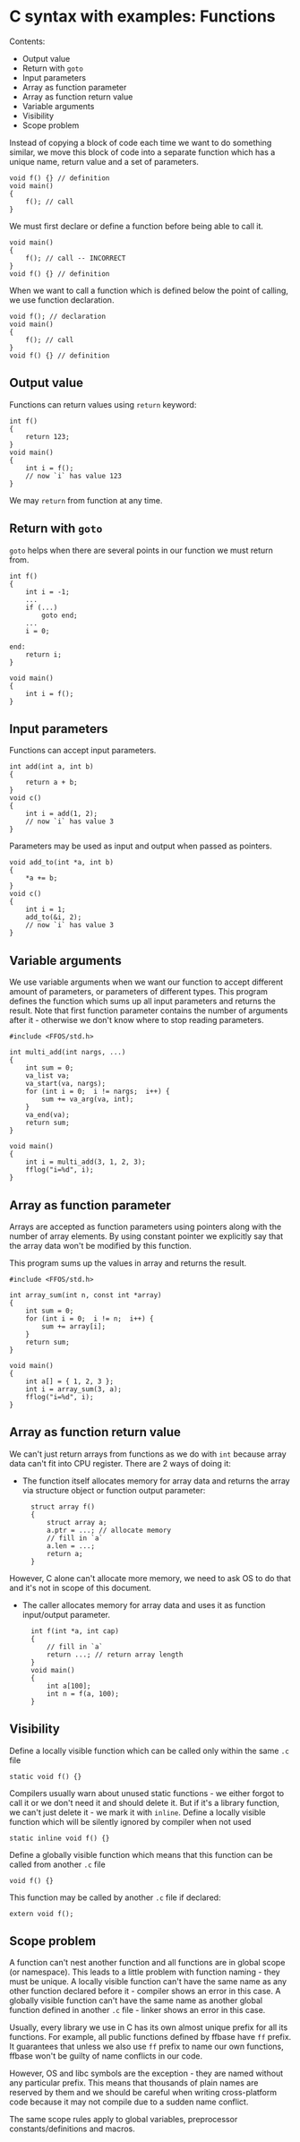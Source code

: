 # C syntax with examples: Functions

Contents:

* Output value
* Return with `goto`
* Input parameters
* Array as function parameter
* Array as function return value
* Variable arguments
* Visibility
* Scope problem

Instead of copying a block of code each time we want to do something similar, we move this block of code into a separate function which has a unique name, return value and a set of parameters.

	void f() {} // definition
	void main()
	{
		f(); // call
	}

We must first declare or define a function before being able to call it.

	void main()
	{
		f(); // call -- INCORRECT
	}
	void f() {} // definition

When we want to call a function which is defined below the point of calling, we use function declaration.

	void f(); // declaration
	void main()
	{
		f(); // call
	}
	void f() {} // definition


## Output value

Functions can return values using `return` keyword:

	int f()
	{
		return 123;
	}
	void main()
	{
		int i = f();
		// now `i` has value 123
	}

We may `return` from function at any time.


## Return with `goto`

`goto` helps when there are several points in our function we must return from.

	int f()
	{
		int i = -1;
		...
		if (...)
			goto end;
		...
		i = 0;

	end:
		return i;
	}

	void main()
	{
		int i = f();
	}


## Input parameters

Functions can accept input parameters.

	int add(int a, int b)
	{
		return a + b;
	}
	void c()
	{
		int i = add(1, 2);
		// now `i` has value 3
	}

Parameters may be used as input and output when passed as pointers.

	void add_to(int *a, int b)
	{
		*a += b;
	}
	void c()
	{
		int i = 1;
		add_to(&i, 2);
		// now `i` has value 3
	}


## Variable arguments

We use variable arguments when we want our function to accept different amount of parameters, or parameters of different types.
This program defines the function which sums up all input parameters and returns the result.
Note that first function parameter contains the number of arguments after it - otherwise we don't know where to stop reading parameters.

	#include <FFOS/std.h>

	int multi_add(int nargs, ...)
	{
		int sum = 0;
		va_list va;
		va_start(va, nargs);
		for (int i = 0;  i != nargs;  i++) {
			sum += va_arg(va, int);
		}
		va_end(va);
		return sum;
	}

	void main()
	{
		int i = multi_add(3, 1, 2, 3);
		fflog("i=%d", i);
	}


## Array as function parameter

Arrays are accepted as function parameters using pointers along with the number of array elements.
By using constant pointer we explicitly say that the array data won't be modified by this function.

This program sums up the values in array and returns the result.

	#include <FFOS/std.h>

	int array_sum(int n, const int *array)
	{
		int sum = 0;
		for (int i = 0;  i != n;  i++) {
			sum += array[i];
		}
		return sum;
	}

	void main()
	{
		int a[] = { 1, 2, 3 };
		int i = array_sum(3, a);
		fflog("i=%d", i);
	}


## Array as function return value

We can't just return arrays from functions as we do with `int` because array data can't fit into CPU register.
There are 2 ways of doing it:
* The function itself allocates memory for array data and returns the array via structure object or function output parameter:

		struct array f()
		{
			struct array a;
			a.ptr = ...; // allocate memory
			// fill in `a`
			a.len = ...;
			return a;
		}

However, C alone can't allocate more memory, we need to ask OS to do that and it's not in scope of this document.

* The caller allocates memory for array data and uses it as function input/output parameter.

		int f(int *a, int cap)
		{
			// fill in `a`
			return ...; // return array length
		}
		void main()
		{
			int a[100];
			int n = f(a, 100);
		}


## Visibility

Define a locally visible function which can be called only within the same `.c` file

	static void f() {}

Compilers usually warn about unused static functions - we either forgot to call it or we don't need it and should delete it.
But if it's a library function, we can't just delete it - we mark it with `inline`.
Define a locally visible function which will be silently ignored by compiler when not used

	static inline void f() {}

Define a globally visible function which means that this function can be called from another `.c` file

	void f() {}

This function may be called by another `.c` file if declared:

	extern void f();


## Scope problem

A function can't nest another function and all functions are in global scope (or namespace).
This leads to a little problem with function naming - they must be unique.
A locally visible function can't have the same name as any other function declared before it - compiler shows an error in this case.
A globally visible function can't have the same name as another global function defined in another `.c` file - linker shows an error in this case.

Usually, every library we use in C has its own almost unique prefix for all its functions.
For example, all public functions defined by ffbase have `ff` prefix.
It guarantees that unless we also use `ff` prefix to name our own functions, ffbase won't be guilty of name conflicts in our code.

However, OS and libc symbols are the exception - they are named without any particular prefix.
This means that thousands of plain names are reserved by them and we should be careful when writing cross-platform code because it may not compile due to a sudden name conflict.

The same scope rules apply to global variables, preprocessor constants/definitions and macros.
